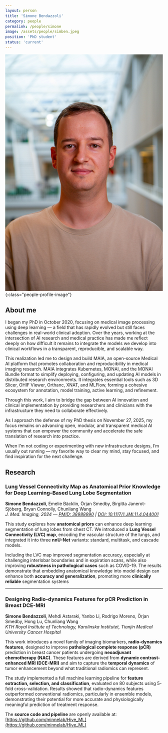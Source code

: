 ```yaml
---
layout: person
title: 'Simone Bendazzoli'
category: people
permalink: /people/simone
image: /assets/people/simben.jpeg
position: 'PhD student'
status: 'current'
---
```


![Simone](/assets/people/simben.jpeg){:class="people-profile-image"}

## About me

I began my PhD in October 2020, focusing on medical image processing using deep learning — a field that has rapidly evolved but still faces challenges in real-world clinical adoption. Over the years, working at the intersection of AI research and medical practice has made me reflect deeply on how difficult it remains to integrate the models we develop into clinical workflows in a transparent, reproducible, and scalable way.

This realization led me to design and build MAIA, an open-source Medical AI platform that promotes collaboration and reproducibility in medical imaging research. MAIA integrates Kubernetes, MONAI, and the MONAI Bundle format to simplify deploying, configuring, and updating AI models in distributed research environments. It integrates essential tools such as 3D Slicer, OHIF Viewer, Orthanc, XNAT, and MLFlow, forming a cohesive ecosystem for annotation, model training, active learning, and refinement.

Through this work, I aim to bridge the gap between AI innovation and clinical implementation by providing researchers and clinicians with the infrastructure they need to collaborate effectively.

As I approach the defense of my PhD thesis on November 27, 2025, my focus remains on advancing open, modular, and transparent medical AI systems that can empower the community and accelerate the safe translation of research into practice.

When I’m not coding or experimenting with new infrastructure designs, I’m usually out running — my favorite way to clear my mind, stay focused, and find inspiration for the next challenge.

## Research

### Lung Vessel Connectivity Map as Anatomical Prior Knowledge for Deep Learning–Based Lung Lobe Segmentation  
**Simone Bendazzoli**, Emelie Bäcklin, Örjan Smedby, Birgitta Janerot-Sjöberg, Bryan Connolly, Chunliang Wang  
*J. Med. Imaging, 2024 — [PMID: 38988990](https://pubmed.ncbi.nlm.nih.gov/38988990/) | [DOI: 10.1117/1.JMI.11.4.044001](https://doi.org/10.1117/1.JMI.11.4.044001)*  

This study explores how **anatomical priors** can enhance deep learning segmentation of lung lobes from chest CT. We introduced a **Lung Vessel Connectivity (LVC) map**, encoding the vascular structure of the lungs, and integrated it into three **nnU-Net** variants: standard, multitask, and cascade models.  

Including the LVC map improved segmentation accuracy, especially at challenging interlobar boundaries and in expiration scans, while also improving **robustness in pathological cases** such as COVID-19. The results demonstrate that embedding anatomical knowledge into model design can enhance both **accuracy and generalization**, promoting more **clinically reliable** segmentation systems

---

### Designing Radio-dynamics Features for pCR Prediction in Breast DCE-MRI  
**Simone Bendazzoli**, Mehdi Astaraki, Yanbo Li, Rodrigo Moreno, Örjan Smedby, Hong Lu, Chunliang Wang  
*KTH Royal Institute of Technology, Karolinska Institutet, Tianjin Medical University Cancer Hospital*  

This work introduces a novel family of imaging biomarkers, **radio-dynamics features**, designed to improve **pathological complete response (pCR)** prediction in breast cancer patients undergoing **neoadjuvant chemotherapy (NAC)**. These features are derived from **dynamic contrast-enhanced MRI (DCE-MRI)** and aim to capture the **temporal dynamics** of tumor enhancement beyond what traditional radiomics can represent.  

The study implemented a full machine learning pipeline for **feature extraction, selection, and classification**, evaluated on 80 subjects using 5-fold cross-validation. Results showed that radio-dynamics features outperformed conventional radiomics, particularly in ensemble models, demonstrating their potential for more accurate and physiologically meaningful prediction of treatment response.  

The **source code and pipeline** are openly available at: [https://github.com/minnelab/Hive_ML](https://github.com/minnelab/Hive_ML)  

